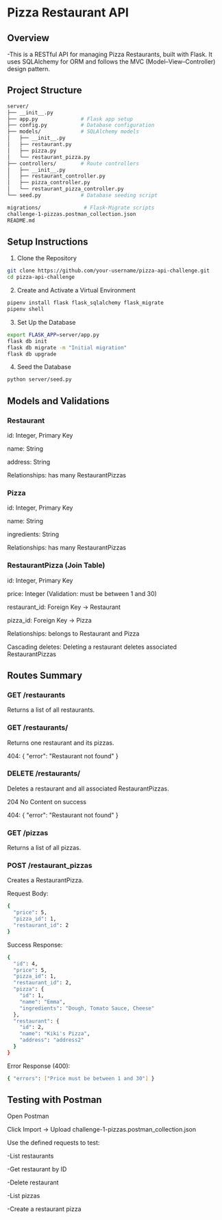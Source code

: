 # Pizza Restaurant API

## Overview

-This is a RESTful API for managing Pizza Restaurants, built with Flask. It uses SQLAlchemy for ORM and follows the MVC (Model–View–Controller) design pattern.

## Project Structure

```bash
server/
├── __init__.py
├── app.py              # Flask app setup
├── config.py           # Database configuration
├── models/             # SQLAlchemy models
│   ├── __init__.py
│   ├── restaurant.py
│   ├── pizza.py
│   └── restaurant_pizza.py
├── controllers/        # Route controllers
│   ├── __init__.py
│   ├── restaurant_controller.py
│   ├── pizza_controller.py
│   └── restaurant_pizza_controller.py
└── seed.py             # Database seeding script

migrations/              # Flask-Migrate scripts
challenge-1-pizzas.postman_collection.json
README.md
```


## Setup Instructions

1. Clone the Repository

```bash
git clone https://github.com/your-username/pizza-api-challenge.git
cd pizza-api-challenge
```

2. Create and Activate a Virtual Environment

```bash
pipenv install flask flask_sqlalchemy flask_migrate
pipenv shell
```

3. Set Up the Database

```bash
export FLASK_APP=server/app.py
flask db init
flask db migrate -m "Initial migration"
flask db upgrade
```

4. Seed the Database

```bash
python server/seed.py
```


## Models and Validations

### Restaurant

id: Integer, Primary Key

name: String

address: String

Relationships: has many RestaurantPizzas

### Pizza

id: Integer, Primary Key

name: String

ingredients: String

Relationships: has many RestaurantPizzas

### RestaurantPizza (Join Table)

id: Integer, Primary Key

price: Integer (Validation: must be between 1 and 30)

restaurant_id: Foreign Key → Restaurant

pizza_id: Foreign Key → Pizza

Relationships: belongs to Restaurant and Pizza

Cascading deletes: Deleting a restaurant deletes associated RestaurantPizzas

## Routes Summary

### GET /restaurants

Returns a list of all restaurants.

### GET /restaurants/

Returns one restaurant and its pizzas.

404: { "error": "Restaurant not found" }

### DELETE /restaurants/

Deletes a restaurant and all associated RestaurantPizzas.

204 No Content on success

404: { "error": "Restaurant not found" }

### GET /pizzas

Returns a list of all pizzas.

### POST /restaurant_pizzas

Creates a RestaurantPizza.

Request Body:

```bash
{
  "price": 5,
  "pizza_id": 1,
  "restaurant_id": 2
}
```

Success Response:

```bash
{
  "id": 4,
  "price": 5,
  "pizza_id": 1,
  "restaurant_id": 2,
  "pizza": {
    "id": 1,
    "name": "Emma",
    "ingredients": "Dough, Tomato Sauce, Cheese"
  },
  "restaurant": {
    "id": 2,
    "name": "Kiki's Pizza",
    "address": "address2"
  }
}
```

Error Response (400):

```bash
{ "errors": ["Price must be between 1 and 30"] }
```

## Testing with Postman

Open Postman

Click Import → Upload challenge-1-pizzas.postman_collection.json

Use the defined requests to test:

-List restaurants

-Get restaurant by ID

-Delete restaurant

-List pizzas

-Create a restaurant pizza

